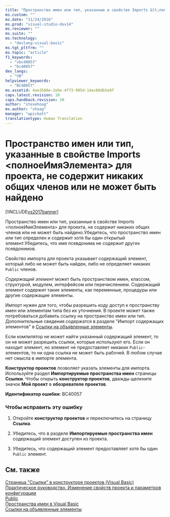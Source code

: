 ```yaml
---
title: "Пространство имен или тип, указанные в свойстве Imports &lt;полноеИмяЭлемента&gt; для проекта, не содержит никаких общих членов или не может быть найдено | Microsoft Docs"
ms.custom: ""
ms.date: "11/24/2016"
ms.prod: "visual-studio-dev14"
ms.reviewer: ""
ms.suite: ""
ms.technology: 
  - "devlang-visual-basic"
ms.tgt_pltfrm: ""
ms.topic: "article"
f1_keywords: 
  - "vbc40057"
  - "bc40057"
dev_langs: 
  - "VB"
helpviewer_keywords: 
  - "BC40057"
ms.assetid: 4ae3506e-2ebe-4ff3-995d-14ac60db5e9f
caps.latest.revision: 10
caps.handback.revision: 10
author: "stevehoag"
ms.author: "shoag"
manager: "wpickett"
translationtype: Human Translation
---
```

# Пространство имен или тип, указанные в свойстве Imports &lt;полноеИмяЭлемента&gt; для проекта, не содержит никаких общих членов или не может быть найдено
[!INCLUDE[vs2017banner](../../../csharp/includes/vs2017banner.md)]

Пространство имен или тип, указанные в свойстве Imports \<полноеИмяЭлемента\> для проекта, не содержит никаких общих членов или не может быть найдено.Убедитесь, что пространство имен или тип определен и содержит хотя бы один открытый элемент.Убедитесь, что имя псевдонима не содержит других псевдонимов.  
  
 Свойство импорта для проекта указывает содержащий элемент, который либо не может быть найден, либо не определяет никаких `Public` членов.  
  
 *Содержащий элемент* может быть пространством имен, классом, структурой, модулем, интерфейсом или перечислением.  Содержащий элемент содержит такие элементы, как переменные, процедуры или другие содержащие элементы.  
  
 Импорт нужен для того, чтобы разрешить коду доступ к пространству имен или элементам типа без их уточнения.  В проекте может также потребоваться добавить ссылку на пространство имен или тип.  Дополнительные сведения содержатся в разделе "Импорт содержащих элементов" в [Ссылки на объявленные элементы](../../../visual-basic/programming-guide/language-features/declared-elements/references-to-declared-elements.md).  
  
 Если компилятор не может найти указанный содержащий элемент, то он не может разрешить ссылки, которые используют его.  Если он находит элемент, но элемент не предоставляет никаких `Public`\-элементов, то ни одна ссылка не может быть рабочей.  В любом случае нет смысла в импорте элемента.  
  
 **Конструктор проектов** позволяет указать элементы для импорта.  Используйте раздел **Импортируемые пространства имен** страницы **Ссылки**.  Чтобы открыть **конструктор проектов**, дважды щелкните значок **Мой проект** в **обозревателе проектов**.  
  
 **Идентификатор ошибки:** BC40057  
  
### Чтобы исправить эту ошибку  
  
1.  Откройте **конструктор проектов** и переключитесь на страницу **Ссылка**.  
  
2.  Убедитесь, что в разделе **Импортируемые пространства имен** содержащий элемент доступен из проекта.  
  
3.  Убедитесь, что содержащий элемент предоставляет хотя бы один `Public` элемент.  
  
## См. также  
 [Страница "Ссылки" в конструкторе проектов \(Visual Basic\)](/visual-studio/ide/reference/references-page-project-designer-visual-basic)   
 [Практическое руководство. Изменение свойств проекта и параметров конфигурации](http://msdn.microsoft.com/ru-ru/e7184bc5-2f2b-4b4f-aa9a-3ecfcbc48b67)   
 [Public](../../../visual-basic/language-reference/modifiers/public.md)   
 [Пространства имен в Visual Basic](../../../visual-basic/programming-guide/program-structure/namespaces.md)   
 [Ссылки на объявленные элементы](../../../visual-basic/programming-guide/language-features/declared-elements/references-to-declared-elements.md)